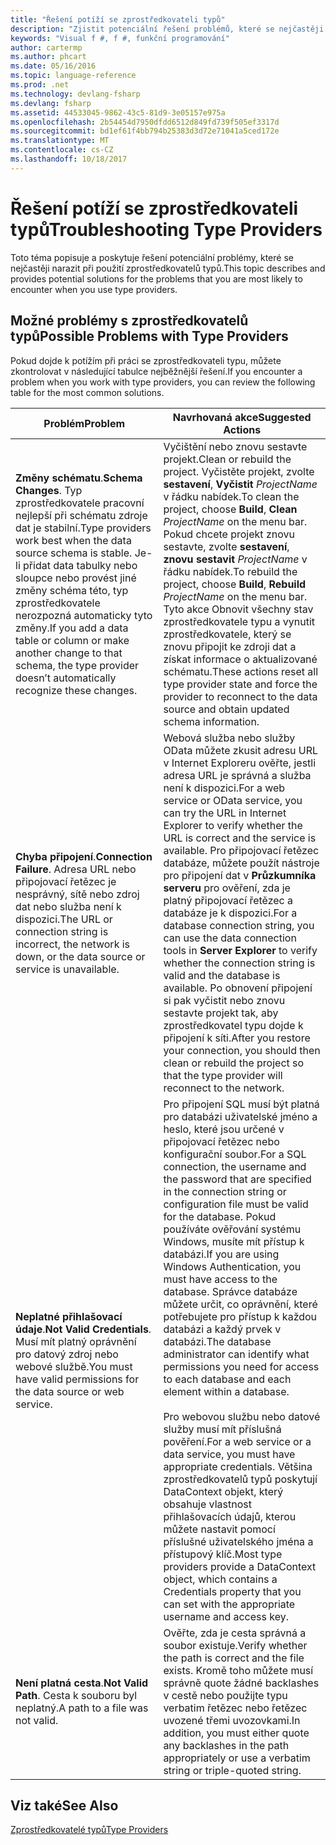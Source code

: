 ```yaml
---
title: "Řešení potíží se zprostředkovateli typů"
description: "Zjistit potenciální řešení problémů, které se nejčastěji narazit při použití zprostředkovatelů typů v jazyce F #."
keywords: "Visual f #, f #, funkční programování"
author: cartermp
ms.author: phcart
ms.date: 05/16/2016
ms.topic: language-reference
ms.prod: .net
ms.technology: devlang-fsharp
ms.devlang: fsharp
ms.assetid: 44533045-9862-43c5-81d9-3e05157e975a
ms.openlocfilehash: 2b54454d7950dfdd6512d849fd739f505ef3317d
ms.sourcegitcommit: bd1ef61f4bb794b25383d3d72e71041a5ced172e
ms.translationtype: MT
ms.contentlocale: cs-CZ
ms.lasthandoff: 10/18/2017
---
```

# <a name="troubleshooting-type-providers"></a><span data-ttu-id="37ed0-104">Řešení potíží se zprostředkovateli typů</span><span class="sxs-lookup"><span data-stu-id="37ed0-104">Troubleshooting Type Providers</span></span>

<span data-ttu-id="37ed0-105">Toto téma popisuje a poskytuje řešení potenciální problémy, které se nejčastěji narazit při použití zprostředkovatelů typů.</span><span class="sxs-lookup"><span data-stu-id="37ed0-105">This topic describes and provides potential solutions for the problems that you are most likely to encounter when you use type providers.</span></span>


## <a name="possible-problems-with-type-providers"></a><span data-ttu-id="37ed0-106">Možné problémy s zprostředkovatelů typů</span><span class="sxs-lookup"><span data-stu-id="37ed0-106">Possible Problems with Type Providers</span></span>
<span data-ttu-id="37ed0-107">Pokud dojde k potížím při práci se zprostředkovateli typu, můžete zkontrolovat v následující tabulce nejběžnější řešení.</span><span class="sxs-lookup"><span data-stu-id="37ed0-107">If you encounter a problem when you work with type providers, you can review the following table for the most common solutions.</span></span>



|<span data-ttu-id="37ed0-108">Problém</span><span class="sxs-lookup"><span data-stu-id="37ed0-108">Problem</span></span>|<span data-ttu-id="37ed0-109">Navrhovaná akce</span><span class="sxs-lookup"><span data-stu-id="37ed0-109">Suggested Actions</span></span>|
|-------|-----------------|
|<span data-ttu-id="37ed0-110">**Změny schématu**.</span><span class="sxs-lookup"><span data-stu-id="37ed0-110">**Schema Changes**.</span></span> <span data-ttu-id="37ed0-111">Typ zprostředkovatele pracovní nejlepší při schématu zdroje dat je stabilní.</span><span class="sxs-lookup"><span data-stu-id="37ed0-111">Type providers work best  when the data source schema is stable.</span></span> <span data-ttu-id="37ed0-112">Je-li přidat data tabulky nebo sloupce nebo provést jiné změny schéma této, typ zprostředkovatele nerozpozná automaticky tyto změny.</span><span class="sxs-lookup"><span data-stu-id="37ed0-112">If you add a data table or column or make another change to that schema, the type provider doesn’t automatically recognize these changes.</span></span>|<span data-ttu-id="37ed0-113">Vyčištění nebo znovu sestavte projekt.</span><span class="sxs-lookup"><span data-stu-id="37ed0-113">Clean or rebuild the project.</span></span> <span data-ttu-id="37ed0-114">Vyčistěte projekt, zvolte **sestavení**, **Vyčistit** *ProjectName* v řádku nabídek.</span><span class="sxs-lookup"><span data-stu-id="37ed0-114">To clean the project, choose **Build**, **Clean** *ProjectName* on the menu bar.</span></span> <span data-ttu-id="37ed0-115">Pokud chcete projekt znovu sestavte, zvolte **sestavení**, **znovu sestavit** *ProjectName* v řádku nabídek.</span><span class="sxs-lookup"><span data-stu-id="37ed0-115">To rebuild the project, choose **Build**, **Rebuild** *ProjectName* on the menu bar.</span></span> <span data-ttu-id="37ed0-116">Tyto akce Obnovit všechny stav zprostředkovatele typu a vynutit zprostředkovatele, který se znovu připojit ke zdroji dat a získat informace o aktualizované schématu.</span><span class="sxs-lookup"><span data-stu-id="37ed0-116">These actions reset all type provider state and force the provider to reconnect to the data source and obtain updated schema information.</span></span>|
|<span data-ttu-id="37ed0-117">**Chyba připojení**.</span><span class="sxs-lookup"><span data-stu-id="37ed0-117">**Connection Failure**.</span></span> <span data-ttu-id="37ed0-118">Adresa URL nebo připojovací řetězec je nesprávný, sítě nebo zdroj dat nebo služba není k dispozici.</span><span class="sxs-lookup"><span data-stu-id="37ed0-118">The URL or connection string is incorrect, the network is down, or the data source or service is unavailable.</span></span>|<span data-ttu-id="37ed0-119">Webová služba nebo služby OData můžete zkusit adresu URL v Internet Exploreru ověřte, jestli adresa URL je správná a služba není k dispozici.</span><span class="sxs-lookup"><span data-stu-id="37ed0-119">For a web service or OData service, you can try the URL in Internet Explorer to verify whether the URL is correct and the service is available.</span></span> <span data-ttu-id="37ed0-120">Pro připojovací řetězec databáze, můžete použít nástroje pro připojení dat v **Průzkumníka serveru** pro ověření, zda je platný připojovací řetězec a databáze je k dispozici.</span><span class="sxs-lookup"><span data-stu-id="37ed0-120">For a database connection string, you can use the data connection tools in **Server Explorer** to verify whether the connection string is valid and the database is available.</span></span> <span data-ttu-id="37ed0-121">Po obnovení připojení si pak vyčistit nebo znovu sestavte projekt tak, aby zprostředkovatel typu dojde k připojení k síti.</span><span class="sxs-lookup"><span data-stu-id="37ed0-121">After you restore your connection, you should then clean or rebuild the project so that the type provider will reconnect to the network.</span></span>|
|<span data-ttu-id="37ed0-122">**Neplatné přihlašovací údaje**.</span><span class="sxs-lookup"><span data-stu-id="37ed0-122">**Not Valid Credentials**.</span></span> <span data-ttu-id="37ed0-123">Musí mít platný oprávnění pro datový zdroj nebo webové službě.</span><span class="sxs-lookup"><span data-stu-id="37ed0-123">You must have valid permissions for the data source or web service.</span></span>|<span data-ttu-id="37ed0-124">Pro připojení SQL musí být platná pro databázi uživatelské jméno a heslo, které jsou určené v připojovací řetězec nebo konfigurační soubor.</span><span class="sxs-lookup"><span data-stu-id="37ed0-124">For a SQL connection, the username and the password that are specified in the connection string or configuration file must be valid for the database.</span></span> <span data-ttu-id="37ed0-125">Pokud používáte ověřování systému Windows, musíte mít přístup k databázi.</span><span class="sxs-lookup"><span data-stu-id="37ed0-125">If you are using Windows Authentication, you must have access to the database.</span></span> <span data-ttu-id="37ed0-126">Správce databáze můžete určit, co oprávnění, které potřebujete pro přístup k každou databázi a každý prvek v databázi.</span><span class="sxs-lookup"><span data-stu-id="37ed0-126">The database administrator can identify what permissions you need for access to each database and each element within a database.</span></span><br /><br /><span data-ttu-id="37ed0-127">Pro webovou službu nebo datové služby musí mít příslušná pověření.</span><span class="sxs-lookup"><span data-stu-id="37ed0-127">For a web service or a data service, you must have appropriate credentials.</span></span> <span data-ttu-id="37ed0-128">Většina zprostředkovatelů typů poskytují DataContext objekt, který obsahuje vlastnost přihlašovacích údajů, kterou můžete nastavit pomocí příslušné uživatelského jména a přístupový klíč.</span><span class="sxs-lookup"><span data-stu-id="37ed0-128">Most type providers provide a DataContext object, which contains a Credentials property that you can set with the appropriate username and access key.</span></span>|
|<span data-ttu-id="37ed0-129">**Není platná cesta**.</span><span class="sxs-lookup"><span data-stu-id="37ed0-129">**Not Valid Path**.</span></span> <span data-ttu-id="37ed0-130">Cesta k souboru byl neplatný.</span><span class="sxs-lookup"><span data-stu-id="37ed0-130">A path to a file was not valid.</span></span>|<span data-ttu-id="37ed0-131">Ověřte, zda je cesta správná a soubor existuje.</span><span class="sxs-lookup"><span data-stu-id="37ed0-131">Verify whether the path is correct and the file exists.</span></span> <span data-ttu-id="37ed0-132">Kromě toho můžete musí správně quote žádné backlashes v cestě nebo použijte typu verbatim řetězec nebo řetězec uvozené třemi uvozovkami.</span><span class="sxs-lookup"><span data-stu-id="37ed0-132">In addition, you must either quote any backlashes in the path appropriately or use a verbatim string or triple-quoted string.</span></span>|

## <a name="see-also"></a><span data-ttu-id="37ed0-133">Viz také</span><span class="sxs-lookup"><span data-stu-id="37ed0-133">See Also</span></span>
[<span data-ttu-id="37ed0-134">Zprostředkovatelé typů</span><span class="sxs-lookup"><span data-stu-id="37ed0-134">Type Providers</span></span>](index.md)
